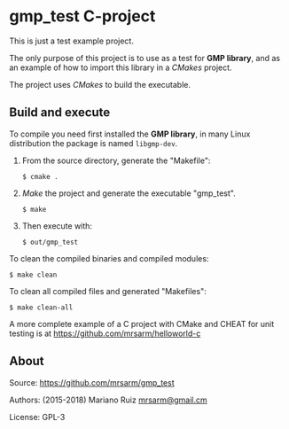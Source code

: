 gmp_test C-project
==================

This is just a test example project.

The only purpose of this project is to use as a test
for **GMP library**, and as an example of how to import
this library in a *CMakes* project.

The project uses *CMakes* to build the executable.


Build and execute
-----------------

To compile you need first installed the **GMP library**,
in many Linux distribution the package is
named `libgmp-dev`.

1. From the source directory, generate the "Makefile":

       $ cmake .

2. *Make* the project and generate the executable "gmp_test".

       $ make

3. Then execute with:

       $ out/gmp_test

To clean the compiled binaries and compiled modules:

    $ make clean

To clean all compiled files and generated "Makefiles":

    $ make clean-all

A more complete example of a C project with
CMake and CHEAT for unit testing is
at https://github.com/mrsarm/helloworld-c

About
-----

Source: https://github.com/mrsarm/gmp_test

Authors: (2015-2018) Mariano Ruiz <mrsarm@gmail.cm>

License: GPL-3
